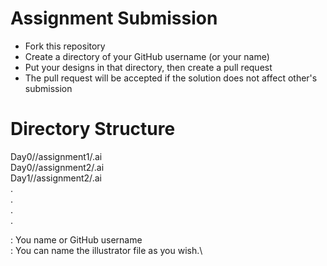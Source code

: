 # Assignment Submission
- Fork this repository
- Create a directory of your GitHub username (or your name)
- Put your designs in that directory, then create a pull request
- The pull request will be accepted if the solution does not affect other's submission

# Directory Structure
Day0/<username>/assignment1/<designFile>.ai\
Day0/<username>/assignment2/<designFile>.ai\
Day1/<username>/assignment2/<designFile>.ai\
.\
.\
.\
.

<username>   : You name or GitHub username\
<design>     : You can name the illustrator file as you wish.\
